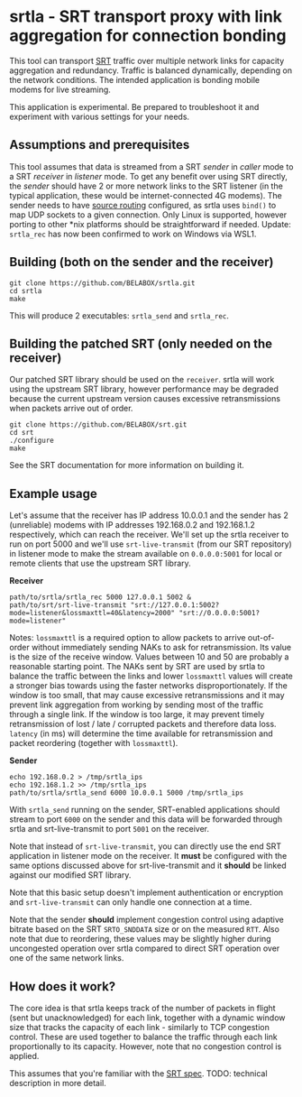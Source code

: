 srtla - SRT transport proxy with link aggregation for connection bonding
=====

This tool can transport [SRT](https://github.com/Haivision/srt/) traffic over multiple network links for capacity aggregation and redundancy. Traffic is balanced dynamically, depending on the network conditions. The intended application is bonding mobile modems for live streaming.

This application is experimental. Be prepared to troubleshoot it and experiment with various settings for your needs.


Assumptions and prerequisites
-----------------------------

This tool assumes that data is streamed from a SRT *sender* in *caller* mode to a SRT *receiver* in *listener* mode. To get any benefit over using SRT directly, the *sender* should have 2 or more network links to the SRT listener (in the typical application, these would be internet-connected 4G modems). The sender needs to have [source routing](https://tldp.org/HOWTO/Adv-Routing-HOWTO/lartc.rpdb.simple.html) configured, as srtla uses `bind()` to map UDP sockets to a given connection. Only Linux is supported, however porting to other *nix platforms should be straightforward if needed. Update: `srtla_rec` has now been confirmed to work on Windows via WSL1.


Building (both on the sender and the receiver)
----------------------------------------------

    git clone https://github.com/BELABOX/srtla.git
    cd srtla
    make
    
This will produce 2 executables: `srtla_send` and `srtla_rec`.


Building the patched SRT (only needed on the receiver)
------------------------------------------------------

Our patched SRT library should be used on the `receiver`. srtla will work using the upstream SRT library, however performance may be degraded because the current upstream version causes excessive retransmissions when packets arrive out of order.

    git clone https://github.com/BELABOX/srt.git
    cd srt
    ./configure
    make

See the SRT documentation for more information on building it.


Example usage
-------------

Let's assume that the receiver has IP address 10.0.0.1 and the sender has 2 (unreliable) modems with IP addresses 192.168.0.2 and 192.168.1.2 respectively, which can reach the receiver. We'll set up the srtla receiver to run on port 5000 and we'll use `srt-live-transmit` (from our SRT repository) in listener mode to make the stream available on `0.0.0.0:5001` for local or remote clients that use the upstream SRT library.

**Receiver**

    path/to/srtla/srtla_rec 5000 127.0.0.1 5002 &
    path/to/srt/srt-live-transmit "srt://127.0.0.1:5002?mode=listener&lossmaxttl=40&latency=2000" "srt://0.0.0.0:5001?mode=listener"
    
Notes: `lossmaxttl` is a required option to allow packets to arrive out-of-order without immediately sending NAKs to ask for retransmission. Its value is the size of the receive window. Values between 10 and 50 are probably a reasonable starting point. The NAKs sent by SRT are used by srtla to balance the traffic between the links and lower `lossmaxttl` values will create a stronger bias towards using the faster networks disproportionately. If the window is too small, that may cause excessive retransmissions and it may prevent link aggregation from working by sending most of the traffic through a single link. If the window is too large, it may prevent timely retransmission of lost / late / corrupted packets and therefore data loss. `latency` (in ms) will determine the time available for retransmission and packet reordering (together with `lossmaxttl`).

**Sender**

    echo 192.168.0.2 > /tmp/srtla_ips
    echo 192.168.1.2 >> /tmp/srtla_ips
    path/to/srtla/srtla_send 6000 10.0.0.1 5000 /tmp/srtla_ips
    
With `srtla_send` running on the sender, SRT-enabled applications should stream to port `6000` on the sender and this data will be forwarded through srtla and srt-live-transmit to port `5001` on the receiver.

Note that instead of `srt-live-transmit`, you can directly use the end SRT application in listener mode on the receiver. It **must** be configured with the same options discussed above for srt-live-transmit and it **should** be linked against our modified SRT library.

Note that this basic setup doesn't implement authentication or encryption and `srt-live-transmit` can only handle one connection at a time.

Note that the sender **should** implement congestion control using adaptive bitrate based on the SRT `SRTO_SNDDATA` size or on the measured `RTT`. Also note that due to reordering, these values may be slightly higher during uncongested operation over srtla compared to direct SRT operation over one of the same network links.


How does it work?
-----------------

The core idea is that srtla keeps track of the number of packets in flight (sent but unacknowledged) for each link, together with a dynamic window size that tracks the capacity of each link - similarly to TCP congestion control. These are used together to balance the traffic through each link proportionally to its capacity. However, note that no congestion control is applied.

This assumes that you're familiar with the [SRT spec](https://tools.ietf.org/html/draft-sharabayko-mops-srt-00). TODO: technical description in more detail.
